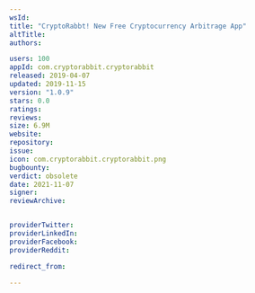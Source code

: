 ```yaml
---
wsId: 
title: "CryptoRabbt! New Free Cryptocurrency Arbitrage App"
altTitle: 
authors:

users: 100
appId: com.cryptorabbit.cryptorabbit
released: 2019-04-07
updated: 2019-11-15
version: "1.0.9"
stars: 0.0
ratings: 
reviews: 
size: 6.9M
website: 
repository: 
issue: 
icon: com.cryptorabbit.cryptorabbit.png
bugbounty: 
verdict: obsolete
date: 2021-11-07
signer: 
reviewArchive:


providerTwitter: 
providerLinkedIn: 
providerFacebook: 
providerReddit: 

redirect_from:

---
```



